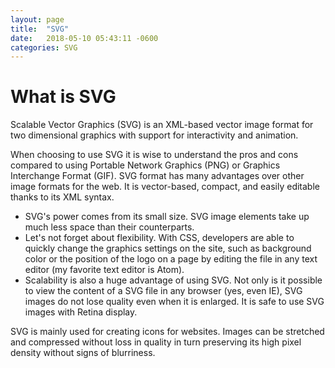 ```yaml
---
layout: page
title:  "SVG"
date:   2018-05-10 05:43:11 -0600
categories: SVG
---
```

# What is SVG
Scalable Vector Graphics (SVG) is an XML-based vector image format for two dimensional graphics with support for interactivity and animation.

When choosing to use SVG it is wise to understand the pros and cons compared to using Portable Network Graphics (PNG) or Graphics Interchange Format (GIF). SVG format has many advantages over other image formats for the web. It is vector-based, compact, and easily editable thanks to its XML syntax.

- SVG's power comes from its small size. SVG image elements take up much less space than their counterparts.
- Let's not forget about flexibility. With CSS, developers are able to quickly change the graphics settings on the site, such as background color or the position of the logo on a page by editing the file in any text editor (my favorite text editor is Atom).
- Scalability is also a huge advantage of using SVG. Not only is it possible to view the content of a SVG file in any browser (yes, even IE), SVG images do not lose quality even when it is enlarged. It is safe to use SVG images with Retina display.

SVG is mainly used for creating icons for websites. Images can be stretched and compressed without loss in quality in turn preserving its high pixel density without signs of blurriness.
